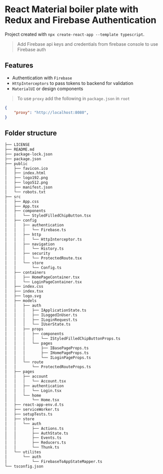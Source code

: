# React Material boiler plate with Redux and Firebase Authentication

Project created with `npx create-react-app --template typescript`. 


> Add Firebase api keys and credentials from firebase console to use Firebase auth


## Features
- Authentication with `Firebase`
- `HttpInterceptors` to pass tokens to backend for validation
- `MaterialUI` or design components

> To use `proxy` add the following in `package.json` in `root`
```json
{
    "proxy": "http://localhost:8080",
}
```

## Folder structure
```bash
├── LICENSE
├── README.md
├── package-lock.json
├── package.json
├── public
│   ├── favicon.ico
│   ├── index.html
│   ├── logo192.png
│   ├── logo512.png
│   ├── manifest.json
│   └── robots.txt
├── src
│   ├── App.css
│   ├── App.tsx
│   ├── components
│   │   └── StyledFilledChipButton.tsx
│   ├── config
│   │   ├── authentication
│   │   │   └── Firebase.ts
│   │   ├── http
│   │   │   └── HttpInterceptor.ts
│   │   ├── navigation
│   │   │   └── History.ts
│   │   ├── security
│   │   │   └── ProtectedRoute.tsx
│   │   └── store
│   │       └── Config.ts
│   ├── containers
│   │   ├── HomePageContainer.tsx
│   │   └── LoginPageContainer.tsx
│   ├── index.css
│   ├── index.tsx
│   ├── logo.svg
│   ├── models
│   │   ├── auth
│   │   │   ├── IApplicationState.ts
│   │   │   ├── ILoggedInUser.ts
│   │   │   ├── ILoginRequest.ts
│   │   │   └── IUserState.ts
│   │   ├── props
│   │   │   ├── components
│   │   │   │   └── IStyledFilledChipButtonProps.ts
│   │   │   └── pages
│   │   │       ├── IBasePageProps.ts
│   │   │       ├── IHomePageProps.ts
│   │   │       └── ILoginPageProps.ts
│   │   └── route
│   │       └── ProtectedRouteProps.ts
│   ├── pages
│   │   ├── account
│   │   │   └── Account.tsx
│   │   ├── authentication
│   │   │   └── Login.tsx
│   │   └── home
│   │       └── Home.tsx
│   ├── react-app-env.d.ts
│   ├── serviceWorker.ts
│   ├── setupTests.ts
│   ├── store
│   │   └── auth
│   │       ├── Actions.ts
│   │       ├── AuthState.ts
│   │       ├── Events.ts
│   │       ├── Reducers.ts
│   │       └── Thunk.ts
│   └── utilites
│       └── auth
│           └── FirebaseToAppStateMapper.ts
└── tsconfig.json
```